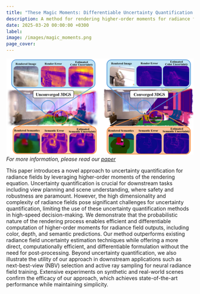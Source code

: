 ```yaml
---
title: "These Magic Moments: Differentiable Uncertainty Quantification of Radiance Field Models"
description: A method for rendering higher-order moments for radiance fields.
date: 2025-03-20 00:00:00 +0300
label: 
image: /images/magic_moments.png
page_cover:
---
```

![Wireframe](/images/magic_moments.png)
*For more information, please read our [paper](https://arxiv.org/abs/2503.14665)*

This paper introduces a novel approach to uncertainty quantification for radiance fields by leveraging higher-order moments of the rendering equation. Uncertainty quantification is crucial for downstream tasks including view planning and scene understanding, where safety and robustness are paramount. However, the high dimensionality and complexity of radiance fields pose significant challenges for uncertainty quantification, limiting the use of these uncertainty quantification methods in high-speed decision-making. We demonstrate that the probabilistic nature of the rendering process enables efficient and differentiable computation of higher-order moments for radiance field outputs, including color, depth, and semantic predictions. Our method outperforms existing radiance field uncertainty estimation techniques while offering a more direct, computationally efficient, and differentiable formulation without the need for post-processing. Beyond uncertainty quantification, we also illustrate the utility of our approach in downstream applications such as next-best-view (NBV) selection and active ray sampling for neural radiance field training. Extensive experiments on synthetic and real-world scenes confirm the efficacy of our approach, which achieves state-of-the-art performance while maintaining simplicity. 
